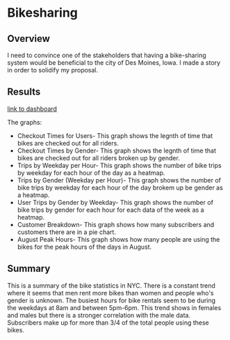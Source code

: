 # Bikesharing

## Overview
I need to convince one of the stakeholders that having a bike-sharing system would be beneficial to the city of Des Moines, Iowa. I made a story in order to solidify my proposal. 

## Results
[link to dashboard](https://public.tableau.com/profile/joel8111#!/)

The graphs:
* Checkout Times for Users- This graph shows the legnth of time that bikes are checked out for all riders. 
* Checkout Times by Gender- This graph shows the legnth of time that bikes are checked out for all riders broken up by gender.
* Trips by Weekday per Hour- This graph shows the number of bike trips by weekday for each hour of the day as a heatmap. 
* Trips by Gender (Weekday per Hour)- This graph shows the number of bike trips by weekday for each hour of the day brokem up be gender as a heatmap.
* User Trips by Gender by Weekday- This graph shows the number of bike trips by gender for each hour for each data of the week as a heatmap. 
* Customer Breakdown- This graph shows how many subscribers and customers there are in a pie chart. 
* August Peak Hours- This graph shows how many people are using the bikes for the peak hours of the days in August. 

## Summary
This is a summary of the bike statistics in NYC. There is a constant trend where it seems that men rent more bikes than women and people who's gender is unknown. The busiest hours for bike rentals seem to be during the weekdays at 8am and between 5pm-6pm. This trend shows in females and males but there is a stronger correlation with the male data. Subscribers make up for more than 3/4 of the total people using these bikes. 
